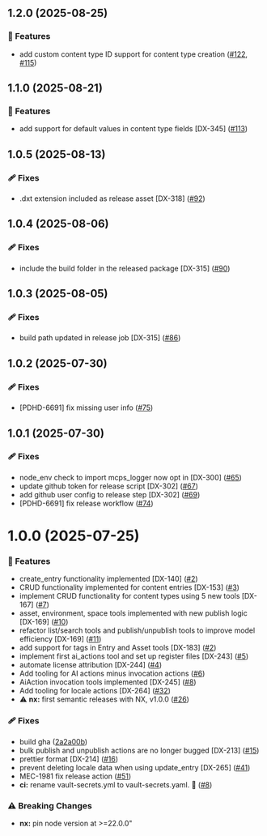 ## 1.2.0 (2025-08-25)

### 🚀 Features

- add custom content type ID support for content type creation ([#122](https://github.com/contentful/contentful-mcp-server/pull/122), [#115](https://github.com/contentful/contentful-mcp-server/issues/115))

## 1.1.0 (2025-08-21)

### 🚀 Features

- add support for default values in content type fields [DX-345] ([#113](https://github.com/contentful/contentful-mcp-server/issues/113))

## 1.0.5 (2025-08-13)

### 🩹 Fixes

- .dxt extension included as release asset [DX-318] ([#92](https://github.com/contentful/contentful-mcp-server/pull/92))

## 1.0.4 (2025-08-06)

### 🩹 Fixes

- include the build folder in the released package [DX-315] ([#90](https://github.com/contentful/contentful-mcp-server/pull/90))

## 1.0.3 (2025-08-05)

### 🩹 Fixes

- build path updated in release job [DX-315] ([#86](https://github.com/contentful/contentful-mcp-server/pull/86))

## 1.0.2 (2025-07-30)

### 🩹 Fixes

- [PDHD-6691] fix missing user info ([#75](https://github.com/contentful/contentful-mcp-server/pull/75))

## 1.0.1 (2025-07-30)

### 🩹 Fixes

- node_env check to import mcps_logger now opt in [DX-300] ([#65](https://github.com/contentful/contentful-mcp-server/pull/65))
- update github token for release script [DX-302] ([#67](https://github.com/contentful/contentful-mcp-server/pull/67))
- add github user config to release step [DX-302] ([#69](https://github.com/contentful/contentful-mcp-server/pull/69))
- [PDHD-6691] fix release workflow ([#74](https://github.com/contentful/contentful-mcp-server/pull/74))

# 1.0.0 (2025-07-25)

### 🚀 Features

- create_entry functionality implemented [DX-140] ([#2](https://github.com/contentful/contentful-mcp-server/pull/2))
- CRUD functionality implemented for content entries [DX-153] ([#3](https://github.com/contentful/contentful-mcp-server/pull/3))
- implement CRUD functionality for content types using 5 new tools [DX-167] ([#7](https://github.com/contentful/contentful-mcp-server/pull/7))
- asset, environment, space tools implemented with new publish logic [DX-169] ([#10](https://github.com/contentful/contentful-mcp-server/pull/10))
- refactor list/search tools and publish/unpublish tools to improve model efficiency [DX-169] ([#11](https://github.com/contentful/contentful-mcp-server/pull/11))
- add support for tags in Entry and Asset tools [DX-183] ([#2](https://github.com/contentful/contentful-mcp-server/pull/2))
- implement first ai_actions tool and set up register files [DX-243] ([#5](https://github.com/contentful/contentful-mcp-server/pull/5))
- automate license attribution [DX-244] ([#4](https://github.com/contentful/contentful-mcp-server/pull/4))
- Add tooling for AI actions minus invocation actions ([#6](https://github.com/contentful/contentful-mcp-server/pull/6))
- AiAction invocation tools implemented [DX-245] ([#8](https://github.com/contentful/contentful-mcp-server/pull/8))
- Add tooling for locale actions [DX-264] ([#32](https://github.com/contentful/contentful-mcp-server/pull/32))
- ⚠️ **nx:** first semantic releases with NX, v1.0.0 ([#26](https://github.com/contentful/contentful-mcp-server/pull/26))

### 🩹 Fixes

- build gha ([2a2a00b](https://github.com/contentful/contentful-mcp-server/commit/2a2a00b))
- bulk publish and unpublish actions are no longer bugged [DX-213] ([#15](https://github.com/contentful/contentful-mcp-server/pull/15))
- prettier format [DX-214] ([#16](https://github.com/contentful/contentful-mcp-server/pull/16))
- prevent deleting locale data when using update_entry [DX-265] ([#41](https://github.com/contentful/contentful-mcp-server/pull/41))
- MEC-1981 fix release action ([#51](https://github.com/contentful/contentful-mcp-server/pull/51))
- **ci:** rename vault-secrets.yml to vault-secrets.yaml. :facepalm: ([#8](https://github.com/contentful/contentful-mcp-server/pull/8))

### ⚠️ Breaking Changes

- **nx:** pin node version at >=22.0.0"
